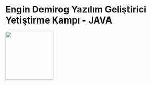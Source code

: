 # Engin Demirog Yazılım Geliştirici Yetiştirme Kampı - JAVA 
<img src="https://stickershop.line-scdn.net/stickershop/v1/product/1421377/LINEStorePC/main.png;compress=true" height="150" width="150" >




